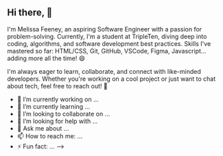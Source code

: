 ## Hi there, 👋
I'm Melissa Feeney, an aspiring Software Engineer with a passion for problem-solving. Currently, I'm a student at TripleTen, diving deep into coding, algorithms, and software development best practices. Skills I've mastered so far: HTML/CSS, Git, GitHub, VSCode, Figma, Javascript... adding more all the time! 😄

I'm always eager to learn, collaborate, and connect with like-minded developers. Whether you're working on a cool project or just want to chat about tech, feel free to reach out! 🚀


- 🔭 I’m currently working on ...
- 🌱 I’m currently learning ...
- 👯 I’m looking to collaborate on ...
- 🤔 I’m looking for help with ...
- 💬 Ask me about ...
- 📫 How to reach me: ...
- ⚡ Fun fact: ...
-->
